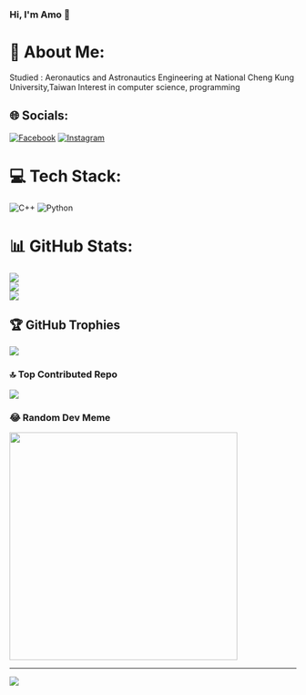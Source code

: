 ### Hi, I'm Amo 👋

# 💫 About Me:
Studied : Aeronautics and Astronautics Engineering at National Cheng Kung University,Taiwan
Interest in computer science, programming


## 🌐 Socials:
[![Facebook](https://img.shields.io/badge/Facebook-%231877F2.svg?logo=Facebook&logoColor=white)](https://facebook.com/https://www.facebook.com/profile.php?id=100001990730856) [![Instagram](https://img.shields.io/badge/Instagram-%23E4405F.svg?logo=Instagram&logoColor=white)](https://instagram.com/https://www.instagram.com/amo_1210/) 

# 💻 Tech Stack:
![C++](https://img.shields.io/badge/c++-%2300599C.svg?style=for-the-badge&logo=c%2B%2B&logoColor=white) ![Python](https://img.shields.io/badge/python-3670A0?style=for-the-badge&logo=python&logoColor=ffdd54)
# 📊 GitHub Stats:
![](https://github-readme-stats.vercel.app/api?username=tom30305&theme=dark&hide_border=false&include_all_commits=true&count_private=false)<br/>
![](https://github-readme-streak-stats.herokuapp.com/?user=tom30305&theme=dark&hide_border=false)<br/>
![](https://github-readme-stats.vercel.app/api/top-langs/?username=tom30305&theme=dark&hide_border=false&include_all_commits=true&count_private=false&layout=compact)

## 🏆 GitHub Trophies
![](https://github-profile-trophy.vercel.app/?username=tom30305&theme=radical&no-frame=true&no-bg=true&margin-w=4)

### 🔝 Top Contributed Repo
![](https://github-contributor-stats.vercel.app/api?username=tom30305&limit=5&theme=dark&combine_all_yearly_contributions=true)


### 😂 Random Dev Meme
<img src='https://randommeme-five.vercel.app/' style="height: 400px;"/>

---
[![](https://visitcount.itsvg.in/api?id=tom30305&icon=0&color=0)](https://visitcount.itsvg.in)

<!-- Proudly created with GPRM ( https://gprm.itsvg.in ) --><!--
**tom30305/tom30305** is a ✨ _special_ ✨ repository because its `README.md` (this file) appears on your GitHub profile.

Here are some ideas to get you started:

- 🔭 I’m currently working on ...
- 🌱 I’m currently learning ...
- 👯 I’m looking to collaborate on ...
- 🤔 I’m looking for help with ...
- 💬 Ask me about ...
- 📫 How to reach me: ...
- 😄 Pronouns: ...
- ⚡ Fun fact: ...
-->
